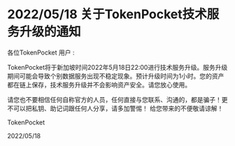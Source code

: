# 2022/05/18 关于TokenPocket技术服务升级的通知

各位TokenPocket 用户 : &#x20;



TokenPocket将于新加坡时间2022年5月18日22:00进行技术服务升级。服务升级期间可能会导致个别数据服务出现不稳定现象。预计升级时间为1小时。您的资产都在链上保存，技术服务升级并不会影响资产安全。请您放心使用。&#x20;

请您也不要相信任何自称官方的人员，任何直接与您联系、沟通的，都是骗子！更不可以把私钥、助记词跟任何人分享，请多加警惕！ 给您带来的不便敬请谅解！



TokenPocket&#x20;

2022/05/18
